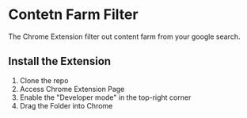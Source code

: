# Contetn Farm Filter

The Chrome Extension filter out content farm from your google search.

## Install the Extension

1. Clone the repo
2. Access Chrome Extension Page
3. Enable the "Developer mode" in the top-right corner
4. Drag the Folder into Chrome
